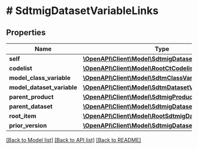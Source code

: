 # # SdtmigDatasetVariableLinks

## Properties

Name | Type | Description | Notes
------------ | ------------- | ------------- | -------------
**self** | [**\OpenAPI\Client\Model\SdtmigDatasetVariableRef**](SdtmigDatasetVariableRef.md) |  | [optional]
**codelist** | [**\OpenAPI\Client\Model\RootCtCodelistRefElement[]**](RootCtCodelistRefElement.md) |  | [optional]
**model_class_variable** | [**\OpenAPI\Client\Model\SdtmClassVariableRef**](SdtmClassVariableRef.md) |  | [optional]
**model_dataset_variable** | [**\OpenAPI\Client\Model\SdtmDatasetVariableRef**](SdtmDatasetVariableRef.md) |  | [optional]
**parent_product** | [**\OpenAPI\Client\Model\SdtmigProductRef**](SdtmigProductRef.md) |  | [optional]
**parent_dataset** | [**\OpenAPI\Client\Model\SdtmigDatasetRef**](SdtmigDatasetRef.md) |  | [optional]
**root_item** | [**\OpenAPI\Client\Model\RootSdtmigDatasetVariableRef**](RootSdtmigDatasetVariableRef.md) |  | [optional]
**prior_version** | [**\OpenAPI\Client\Model\SdtmigDatasetVariableRef**](SdtmigDatasetVariableRef.md) |  | [optional]

[[Back to Model list]](../../README.md#models) [[Back to API list]](../../README.md#endpoints) [[Back to README]](../../README.md)
